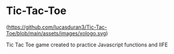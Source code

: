 # Tic-Tac-Toe

(https://github.com/lucasduran3/Tic-Tac-Toe/blob/main/assets/images/xologo.svg)

Tic Tac Toe game created to practice Javascript functions and IIFE